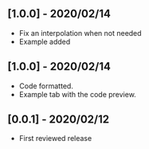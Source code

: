 ## [1.0.0] - 2020/02/14

* Fix an interpolation when not needed
* Example added

## [1.0.0] - 2020/02/14

* Code formatted.
* Example tab with the code preview.

## [0.0.1] - 2020/02/12

* First reviewed release

